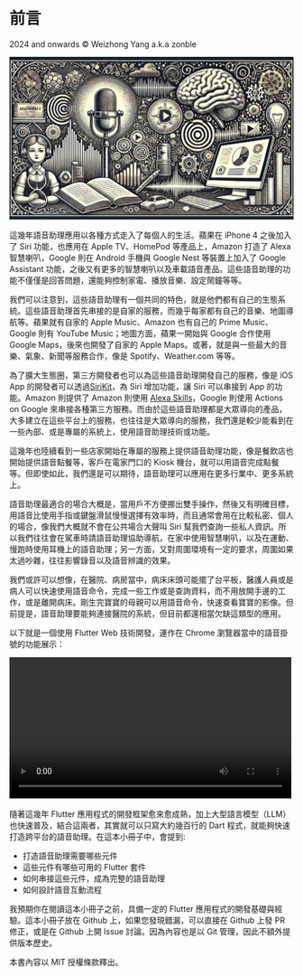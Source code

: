 # 前言

2024 and onwards © Weizhong Yang a.k.a zonble

![封面](images/cover.jpg)

這幾年語音助理應用以各種方式走入了每個人的生活。蘋果在 iPhone 4 之後加入了 Siri 功能，也應用在 Apple TV、HomePod 等產品上，Amazon 打造了 Alexa 智慧喇叭，Google 則在 Android 手機與 Google Nest 等裝置上加入了 Google Assistant 功能，之後又有更多的智慧喇叭以及車載語音產品。這些語音助理的功能不僅僅是回答問題，還能夠控制家電、播放音樂、設定鬧鐘等等。

我們可以注意到，這些語音助理有一個共同的特色，就是他們都有自己的生態系統。這些語音助理首先串接的是自家的服務，而幾乎每家都有自己的音樂、地圖導航等。蘋果就有自家的 Apple Music、Amazon 也有自己的 Prime Music、Google 則有 YouTube Music；地圖方面，蘋果一開始與 Google 合作使用 Google Maps，後來也開發了自家的 Apple Maps。或著，就是與一些最大的音樂、氣象、新聞等服務合作，像是 Spotify、Weather.com 等等。

為了擴大生態圈，第三方開發者也可以為這些語音助理開發自己的服務，像是 iOS App 的開發者可以透過[SiriKit](https://developer.apple.com/documentation/sirikit/)，為 Siri 增加功能，讓 Siri 可以串接到 App 的功能。Amazon 則提供了 Amazon 則使用 [Alexa Skills](https://www.amazon.com/-/alexa-skills/b?node=13727921011)，Google 則使用 Actions on Google 來串接各種第三方服務。而由於這些語音助理都是大眾導向的產品，大多建立在這些平台上的服務，也往往是大眾導向的服務，我們還是較少能看到在一些內部、或是專屬的系統上，使用語音助理技術或功能。

這幾年也陸續看到一些店家開始在專屬的服務上提供語音助理功能，像是餐飲店也開始提供語音點餐等，客戶在電家門口的 Kiosk 機台，就可以用語音完成點餐等。但即使如此，我們還是可以期待，語音助理可以應用在更多行業中、更多系統上。

語音助理最適合的場合大概是，當用戶不方便挪出雙手操作，然後又有明確目標，用語音比使用手指或鍵盤滑鼠慢慢選擇有效率時，而且通常會用在比較私密、個人的場合，像我們大概就不會在公共場合大聲叫 Siri 幫我們查詢一些私人資訊。所以我們往往會在駕車時請語音助理協助導航，在家中使用智慧喇叭，以及在運動、慢跑時使用耳機上的語音助理；另一方面，又對周圍環境有一定的要求，周圍如果太過吵雜，往往影響錄音以及語音辨識的效果。

我們或許可以想像，在醫院、病房當中，病床床頭可能擺了台平板，醫護人員或是病人可以快速使用語音命令，完成一些工作或是查詢資料，而不用放開手邊的工作，或是離開病床。剛生完寶寶的母親可以用語音命令，快速查看寶寶的影像。但前提是，語音助理要能夠連接醫院的系統，但目前都還相當欠缺這類型的應用。

以下就是一個使用 Flutter Web 技術開發，運作在 Chrome 瀏覽器當中的語音掛號的功能展示：

<video controls width="500">
  <source src="flutter_voice_assistant.mov" type="video/mp4" />
  Download the <a href="flutter_voice_assistant.mov">MP4</a> video.
</video>

隨著這幾年 Flutter 應用程式的開發框架愈來愈成熟，加上大型語言模型（LLM）也快速普及，結合這兩者，其實就可以只寫大約幾百行的 Dart 程式，就能夠快速打造跨平台的語音助理。在這本小冊子中，會提到:

- 打造語音助理需要哪些元件
- 這些元件有哪些可用的 Flutter 套件
- 如何串接這些元件，成為完整的語音助理
- 如何設計語音互動流程

我預期你在閱讀這本小冊子之前，具備一定的 Flutter 應用程式的開發基礎與經驗。這本小冊子放在 Github 上，如果您發現錯漏，可以直接在 Github 上發 PR 修正，或是在 Github 上開 Issue 討論。因為內容也是以 Git 管理，因此不額外提供版本歷史。

本書內容以 MIT 授權條款釋出。
